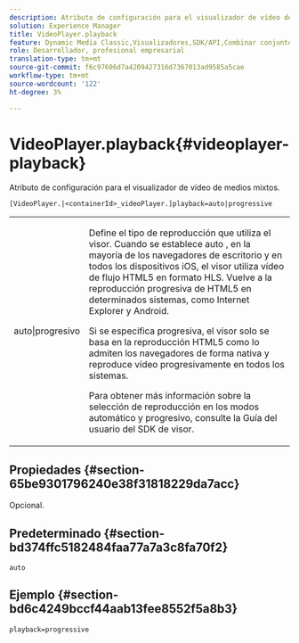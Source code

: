 ```yaml
---
description: Atributo de configuración para el visualizador de vídeo de medios mixtos.
solution: Experience Manager
title: VideoPlayer.playback
feature: Dynamic Media Classic,Visualizadores,SDK/API,Combinar conjuntos de medios
role: Desarrollador, profesional empresarial
translation-type: tm+mt
source-git-commit: f6c97606d7a4209427316d7367013ad9585a5cae
workflow-type: tm+mt
source-wordcount: '122'
ht-degree: 3%

---
```



# VideoPlayer.playback{#videoplayer-playback}

Atributo de configuración para el visualizador de vídeo de medios mixtos.

`[VideoPlayer.|<containerId>_videoPlayer.]playback=auto|progressive`

<table id="table_27B4B2DDD44D4D1CB46DD1906A92B2FD"> 
 <tbody> 
  <tr> 
   <td colname="col1"> <p> <span class="codeph"> auto|progresivo</span> </p> </td> 
   <td colname="col2"> <p> Define el tipo de reproducción que utiliza el visor. Cuando se establece <span class="codeph"> auto</span> , en la mayoría de los navegadores de escritorio y en todos los dispositivos iOS, el visor utiliza vídeo de flujo HTML5 en formato HLS. Vuelve a la reproducción progresiva de HTML5 en determinados sistemas, como Internet Explorer y Android. </p> <p>Si se especifica <span class="codeph"> progresiva</span>, el visor solo se basa en la reproducción HTML5 como lo admiten los navegadores de forma nativa y reproduce vídeo progresivamente en todos los sistemas. </p> <p>Para obtener más información sobre la selección de reproducción en los modos automático y progresivo, consulte la Guía del usuario del SDK de visor. </p> </td> 
  </tr> 
 </tbody> 
</table>

## Propiedades {#section-65be9301796240e38f31818229da7acc}

Opcional.

## Predeterminado {#section-bd374ffc5182484faa77a7a3c8fa70f2}

`auto`

## Ejemplo {#section-bd6c4249bccf44aab13fee8552f5a8b3}

`playback=progressive`
